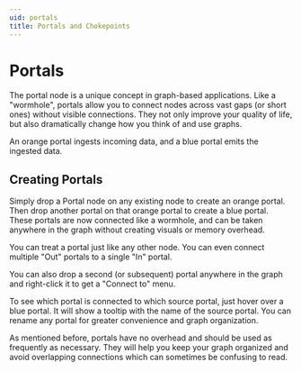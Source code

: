 ```yaml
---
uid: portals
title: Portals and Chokepoints
---
```



# Portals

The portal node is a unique concept in graph-based applications. Like a "wormhole", portals allow you to connect nodes across vast gaps (or short ones) without visible connections. They not only improve your quality of life, but also dramatically change how you think of and use graphs.

An orange portal ingests incoming data, and a blue portal emits the ingested data.

## Creating Portals 

Simply drop a Portal node on any existing node to create an orange portal. Then drop another portal on that orange portal to create a blue portal. These portals are now connected like a wormhole, and can be taken anywhere in the graph without creating visuals or memory overhead.
                
You can treat a portal just like any other node. You can even connect multiple "Out" portals to a single "In" portal.

You can also drop a second (or subsequent) portal anywhere in the graph and right-click it to get a "Connect to" menu.

To see which portal is connected to which source portal, just hover over a blue portal. It will show a tooltip with the name of the source portal. You can rename any portal for greater convenience and graph organization.

As mentioned before, portals have no overhead and should be used as frequently as necessary. They will help you keep your graph organized and avoid overlapping connections which can sometimes be confusing to read.
